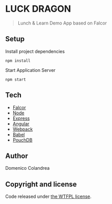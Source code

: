 # LUCK DRAGON

> Lunch & Learn Demo App based on Falcor



## Setup

Install project dependencies

```
npm install
```

Start Application Server

```
npm start
```


## Tech
- [Falcor](http://netflix.github.io/falcor/)
- [Node](https://nodejs.org/en/)
- [Express](http://expressjs.com/en/)
- [Angular](https://angularjs.org/)
- [Webpack](https://webpack.github.io/)
- [Babel](https://babeljs.io/)
- [PouchDB](http://pouchdb.com/)

## Author

Domenico Colandrea


## Copyright and license

Code released under [the WTFPL license](http://www.wtfpl.net/).